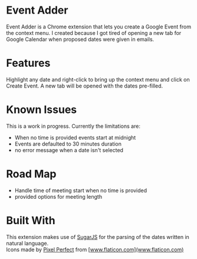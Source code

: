 # Event Adder

Event Adder is a Chrome extension that lets you create a Google Event from the context menu. I created because I got tired of opening a new tab for Google Calendar when proposed dates were given in emails. 

# Features

Highlight any date and right-click to bring up the context menu and click on Create Event. A new tab will be opened with the dates pre-filled. 

# Known Issues

This is a work in progress. Currently the limitations are:
- When no time is provided events start at midnight
- Events are defaulted to 30 minutes duration
- no error message when a date isn't selected

# Road Map

- Handle time of meeting start when no time is provided
- provided options for meeting length

# Built With

This extension makes use of [SugarJS](https://sugarjs.com/) for the parsing of the dates written in natural language.  
Icons made by [Pixel Perfect](https://www.flaticon.com/authors/pixel-perfect) from [www.flaticon.com](www.flaticon.com)